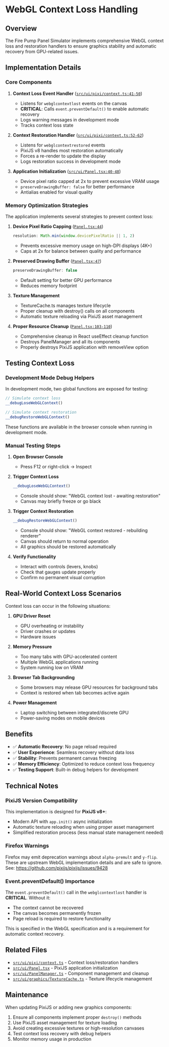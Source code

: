 # WebGL Context Loss Handling

## Overview

The Fire Pump Panel Simulator implements comprehensive WebGL context loss and restoration handlers to ensure graphics stability and automatic recovery from GPU-related issues.

## Implementation Details

### Core Components

1. **Context Loss Event Handler** ([`src/ui/pixi/context.ts:41-50`](pump-panel-sim/src/ui/pixi/context.ts:41))
   - Listens for `webglcontextlost` events on the canvas
   - **CRITICAL**: Calls `event.preventDefault()` to enable automatic recovery
   - Logs warning messages in development mode
   - Tracks context loss state

2. **Context Restoration Handler** ([`src/ui/pixi/context.ts:52-62`](pump-panel-sim/src/ui/pixi/context.ts:52))
   - Listens for `webglcontextrestored` events
   - PixiJS v8 handles most restoration automatically
   - Forces a re-render to update the display
   - Logs restoration success in development mode

3. **Application Initialization** ([`src/ui/Panel.tsx:40-48`](pump-panel-sim/src/ui/Panel.tsx:40))
   - Device pixel ratio capped at 2x to prevent excessive VRAM usage
   - `preserveDrawingBuffer: false` for better performance
   - Antialias enabled for visual quality

### Memory Optimization Strategies

The application implements several strategies to prevent context loss:

1. **Device Pixel Ratio Capping** ([`Panel.tsx:44`](pump-panel-sim/src/ui/Panel.tsx:44))
   ```typescript
   resolution: Math.min(window.devicePixelRatio || 1, 2)
   ```
   - Prevents excessive memory usage on high-DPI displays (4K+)
   - Caps at 2x for balance between quality and performance

2. **Preserved Drawing Buffer** ([`Panel.tsx:47`](pump-panel-sim/src/ui/Panel.tsx:47))
   ```typescript
   preserveDrawingBuffer: false
   ```
   - Default setting for better GPU performance
   - Reduces memory footprint

3. **Texture Management**
   - TextureCache.ts manages texture lifecycle
   - Proper cleanup with destroy() calls on all components
   - Automatic texture reloading via PixiJS asset management

4. **Proper Resource Cleanup** ([`Panel.tsx:103-110`](pump-panel-sim/src/ui/Panel.tsx:103))
   - Comprehensive cleanup in React useEffect cleanup function
   - Destroys PanelManager and all its components
   - Properly destroys PixiJS application with removeView option

## Testing Context Loss

### Development Mode Debug Helpers

In development mode, two global functions are exposed for testing:

```javascript
// Simulate context loss
__debugLoseWebGLContext()

// Simulate context restoration
__debugRestoreWebGLContext()
```

These functions are available in the browser console when running in development mode.

### Manual Testing Steps

1. **Open Browser Console**
   - Press F12 or right-click → Inspect

2. **Trigger Context Loss**
   ```javascript
   __debugLoseWebGLContext()
   ```
   - Console should show: "WebGL context lost - awaiting restoration"
   - Canvas may briefly freeze or go black

3. **Trigger Context Restoration**
   ```javascript
   __debugRestoreWebGLContext()
   ```
   - Console should show: "WebGL context restored - rebuilding renderer"
   - Canvas should return to normal operation
   - All graphics should be restored automatically

4. **Verify Functionality**
   - Interact with controls (levers, knobs)
   - Check that gauges update properly
   - Confirm no permanent visual corruption

## Real-World Context Loss Scenarios

Context loss can occur in the following situations:

1. **GPU Driver Reset**
   - GPU overheating or instability
   - Driver crashes or updates
   - Hardware issues

2. **Memory Pressure**
   - Too many tabs with GPU-accelerated content
   - Multiple WebGL applications running
   - System running low on VRAM

3. **Browser Tab Backgrounding**
   - Some browsers may release GPU resources for background tabs
   - Context is restored when tab becomes active again

4. **Power Management**
   - Laptop switching between integrated/discrete GPU
   - Power-saving modes on mobile devices

## Benefits

- ✅ **Automatic Recovery**: No page reload required
- ✅ **User Experience**: Seamless recovery without data loss
- ✅ **Stability**: Prevents permanent canvas freezing
- ✅ **Memory Efficiency**: Optimized to reduce context loss frequency
- ✅ **Testing Support**: Built-in debug helpers for development

## Technical Notes

### PixiJS Version Compatibility

This implementation is designed for **PixiJS v8+**:
- Modern API with `app.init()` async initialization
- Automatic texture reloading when using proper asset management
- Simplified restoration process (less manual state management needed)

### Firefox Warnings

Firefox may emit deprecation warnings about `alpha-premult` and `y-flip`. These are upstream WebGL implementation details and are safe to ignore. See: https://github.com/pixijs/pixijs/issues/9428

### Event.preventDefault() Importance

The `event.preventDefault()` call in the `webglcontextlost` handler is **CRITICAL**. Without it:
- The context cannot be recovered
- The canvas becomes permanently frozen
- Page reload is required to restore functionality

This is specified in the WebGL specification and is a requirement for automatic context recovery.

## Related Files

- [`src/ui/pixi/context.ts`](pump-panel-sim/src/ui/pixi/context.ts) - Context loss/restoration handlers
- [`src/ui/Panel.tsx`](pump-panel-sim/src/ui/Panel.tsx) - PixiJS application initialization
- [`src/ui/PanelManager.ts`](pump-panel-sim/src/ui/PanelManager.ts) - Component management and cleanup
- [`src/ui/graphics/TextureCache.ts`](pump-panel-sim/src/ui/graphics/TextureCache.ts) - Texture lifecycle management

## Maintenance

When updating PixiJS or adding new graphics components:

1. Ensure all components implement proper `destroy()` methods
2. Use PixiJS asset management for texture loading
3. Avoid creating excessive textures or high-resolution canvases
4. Test context loss recovery with debug helpers
5. Monitor memory usage in production